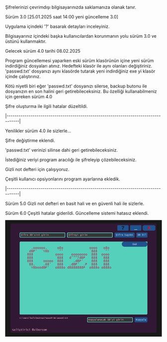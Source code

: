 Şifrelerinizi çevrimdışı bilgisayarınızda saklamanıza olanak tanır.

Sürüm 3.0 [25.01.2025 saat 14:00 yeni güncelleme 3.0]

Uygulama içindeki '?' basarak detayları inceleyiniz.

Bilgisayarınız içindeki başka kullanıcılardan korunmanın yolu sürüm 3.0 ve üstünü kullanmaktır.

Gelecek sürüm 4.0 tarihi 08.02.2025

Program güncellemesi yaparken eski sürüm klasörünün içine yeni sürüm indirdiğiniz dosyaları atınız. Hedefteki klasör ile aynı olanları değiştiriniz. 'passwd.txt' dosyanızı aynı klasörde tutarak yeni indirdiğiniz exe yi klasör içinde çalıştırınız.

Kötü niyetli biri eğer 'passwd.txt' dosyanızı silerse, backup butonu ile dosyanızın en son halini geri getirebileceksiniz. Bu özelliği kullanabilmeniz için gereken sürüm 4.0

Şifre oluşturma ile ilgili hatalar düzeltildi.

|------------------------------------------------------------------------------------|

Yenilikler sürüm 4.0 ile sizlerle...

Şifre değiştirme eklendi.

'passwd.txt' verinizi silinse dahi geri getirebileceksiniz.

İstediğiniz veriyi program aracılığı ile şifreleyip çözebileceksiniz.

Gizli not defteri için çalışıyoruz.

Çeşitli kullanıcı opsiyonlarını program ayarlarına ekledik.

|------------------------------------------------------------------------------------|

Sürüm 5.0  Gizli not defteri en basit hali ve en güvenli hali ile sizlerle.

Sürüm 6.0 Çeşitli hatalar giderildi. Güncelleme sistemi hatasız eklendi.

![image_alt](https://github.com/Sibercom/passwdhide/blob/cec32a78103215ee6c3f700f7586b9a83218a3c5/resim_2025-01-21_170825216.png)
